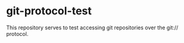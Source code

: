 # git-protocol-test

This repository serves to test accessing git repositories over the git:// protocol.
